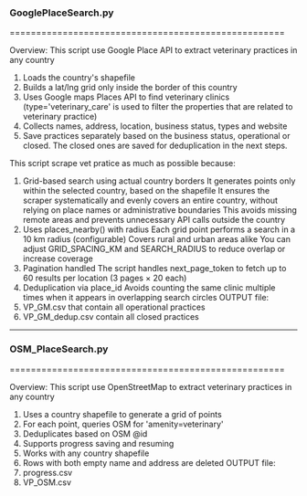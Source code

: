### GooglePlaceSearch.py
====================================================

Overview:
This script use Google Place API to extract veterinary practices in any country
1. Loads the country's shapefile
2. Builds a lat/lng grid only inside the border of this country
3. Uses Google maps Places API to find veterinary clinics 
    (type='veterinary_care' is used to filter the properties that are related to veterinary practice)
4. Collects names, address, location, business status, types and website
5. Save practices separately based on the business status, operational or closed. The closed ones are saved for deduplication in the next steps. 

This script scrape vet pratice as much as possible because:
1. Grid-based search using actual country borders
    It generates points only within the selected country, based on the shapefile
    It ensures the scraper systematically and evenly covers an entire country, without relying on place names or administrative boundaries
    This avoids missing remote areas and prevents unnecessary API calls outside the country
2. Uses places_nearby() with radius
    Each grid point performs a search in a 10 km radius (configurable)
    Covers rural and urban areas alike
    You can adjust GRID_SPACING_KM and SEARCH_RADIUS to reduce overlap or increase coverage
3. Pagination handled
    The script handles next_page_token to fetch up to 60 results per location (3 pages × 20 each)
4. Deduplication via place_id
    Avoids counting the same clinic multiple times when it appears in overlapping search circles
OUTPUT file:
1. VP_GM.csv that contain all operational practices
2. VP_GM_dedup.csv contain all closed practices
--------------------
### OSM_PlaceSearch.py
====================================================

Overview:
This script use OpenStreetMap to extract veterinary practices in any country
1. Uses a country shapefile to generate a grid of points
2. For each point, queries OSM for 'amenity=veterinary'
3. Deduplicates based on OSM @id
4. Supports progress saving and resuming
5. Works with any country shapefile
6. Rows with both empty name and address are deleted
OUTPUT file:
1. progress.csv 
2. VP_OSM.csv
